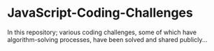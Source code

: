 # JavaScript-Coding-Challenges

In this repository; various coding challenges, some of which have algorithm-solving processes, have been solved and shared publicly...
